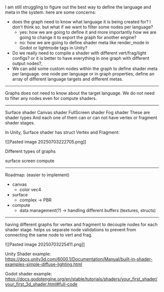 I am still struggling to figure out the best way to define the language and meta in the system. here are some concerns:

- does the graph need to know what language it is being created for? I don't think so. but what if we want to filter some nodes per language?
    - yes: how we are going to define it and more importantly how we are going to change it to export the graph for another engine?
	- no: how we are going to define shader meta like render_mode in Godot or lightmode tags in Unity?
- Do we really need to compile a shader with different vert/frag/light configs? or it is better to have everything in one graph with different output nodes?,
- We can add some custom nodes within the graph to define shader meta per language. one node per language or in graph properties, define an array of different language targets and different metas.

----

Graphs does not need to know about the target language.
We do not need to filter any nodes even for compute shaders.

----

Surface shader
Canvas shader
FullScreen shader
Fog shader
These are shader types
And each one of them can or can not have vertex or fragment shader stages.

In Unity, Surface shader has struct Vertex and Fragment:

![[Pasted image 20250703222705.png]]

Different types of graphs


surface
screen
compute


----
Roadmap: (easier to implement)
- canvas
	- color vec4
- surface
	- complex -> PBR
- compute
	- data management(?) -> handling different buffers (textures, structs)


---

having different graphs for vertex and fragment to decouple nodes for each shader stage. helps us separate  node validations to prevent from connecting the same node to vert and frag.

![[Pasted image 20250703225411.png]]


Unity Shader example: https://docs.unity3d.com/6000.1/Documentation/Manual/built-in-shader-examples-simple-diffuse-lighting.html

Godot shader example: https://docs.godotengine.org/en/stable/tutorials/shaders/your_first_shader/your_first_3d_shader.html#full-code

